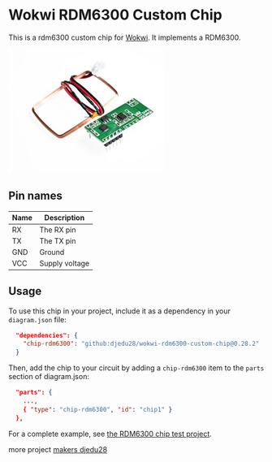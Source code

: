 # Wokwi RDM6300 Custom Chip

This is a rdm6300 custom chip for [Wokwi](https://wokwi.com/projects/413756374638336001). It implements a RDM6300.

![rdm6300 photo](rdm6300_photo.png)

## Pin names

| Name | Description              |
| ---- | ------------------------ |
| RX   | The RX pin               |
| TX   | The TX pin               |
| GND  | Ground                   |
| VCC  | Supply voltage           |

## Usage

To use this chip in your project, include it as a dependency in your `diagram.json` file:

```json
  "dependencies": {
    "chip-rdm6300": "github:djedu28/wokwi-rdm6300-custom-chip@0.28.2"
  }
```

Then, add the chip to your circuit by adding a `chip-rdm6300` item to the `parts` section of diagram.json:

```json
  "parts": {
    ...,
    { "type": "chip-rdm6300", "id": "chip1" }
  },
```

For a complete example, see [the RDM6300 chip test project](https://wokwi.com/projects/406609878692164609).

more project [makers djedu28](https://wokwi.com/makers/djedu28)
